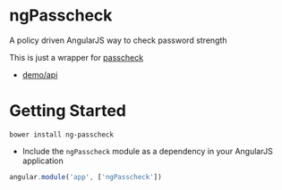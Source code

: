 ﻿# ngPasscheck
A policy driven AngularJS way to check password strength

This is just a wrapper for [passcheck](https://github.com/scniro/passcheck)

- [demo/api](http://ng-passcheck.azurewebsites.net/)

# Getting Started

```
bower install ng-passcheck
```

 * Include the `ngPasscheck` module as a dependency in your AngularJS application 

```javascript
angular.module('app', ['ngPasscheck'])
```